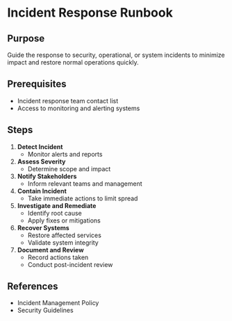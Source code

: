 # Incident Response Runbook

## Purpose

Guide the response to security, operational, or system incidents to minimize
impact and restore normal operations quickly.

## Prerequisites

- Incident response team contact list
- Access to monitoring and alerting systems

## Steps

1. **Detect Incident**
   - Monitor alerts and reports
2. **Assess Severity**
   - Determine scope and impact
3. **Notify Stakeholders**
   - Inform relevant teams and management
4. **Contain Incident**
   - Take immediate actions to limit spread
5. **Investigate and Remediate**
   - Identify root cause
   - Apply fixes or mitigations
6. **Recover Systems**
   - Restore affected services
   - Validate system integrity
7. **Document and Review**
   - Record actions taken
   - Conduct post-incident review

## References

- Incident Management Policy
- Security Guidelines
